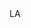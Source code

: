 <?xml version="1.0" encoding="UTF-8"?>
<CustomMetadata xmlns="http://soap.sforce.com/2006/04/metadata">
    <label>LA</label>
</CustomMetadata>
